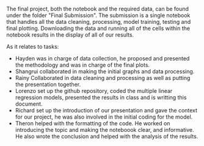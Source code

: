 The final project, both the notebook and the required data, can be found under the folder "Final Submission". The submission is a single notebook that handles all the data cleaning, processing, model training, testing and final plotting. Downloading the data and running all of the cells within the notebook results in the display of all of our results. 

As it relates to tasks:
- Hayden was in charge of data collection, he proposed and presented the methodology and was in charge of the final plots. 
- Shangrui collaborated in making the initial graphs and data processing.
- Rainy Collaborated in data cleaning and processing as well as putting the presentation together. 
- Lorenzo set up the github repository, coded the multiple linear regression models, presented the results in class and is writting this document. 
- Richard set up the introduction of our presentation and gave the context for our project, he was also involved in the initial coding for the model. 
- Theron helped with the formatting of the code. He worked on introducing the topic and making the noteboook clear, and informative. He also wrote the conclusion and helped with the analysis of the results. 
